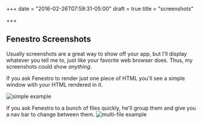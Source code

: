 +++
date = "2016-02-26T07:59:31-05:00"
draft = true
title = "screenshots"

+++

## Fenestro Screenshots

Usually screenshots are a great way to show off your app, but I'll display whatever you tell me to, just like your favorite web browser does. Thus, my screenshots could show _anything_.


If you ask Fenestro to render just one piece of HTML you'll see a simple window with your HTML rendered in it.

![simple example](/images/simple_git_diff_example.png)

If you ask Fenestro to a bunch of files quickly, he'll group them and give you a nav bar to change between them.
![multi-file example](/images/multi_file_example.png)
